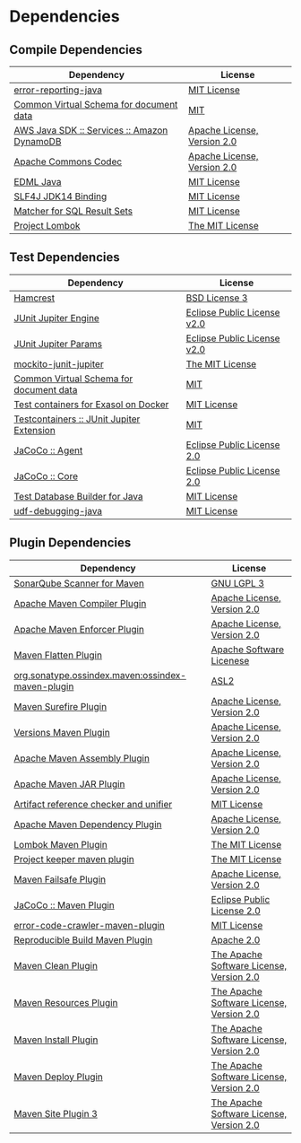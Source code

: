 <!-- @formatter:off -->
# Dependencies

## Compile Dependencies

| Dependency                                       | License                          |
| ------------------------------------------------ | -------------------------------- |
| [error-reporting-java][0]                        | [MIT License][1]                 |
| [Common Virtual Schema for document data][2]     | [MIT][3]                         |
| [AWS Java SDK :: Services :: Amazon DynamoDB][4] | [Apache License, Version 2.0][5] |
| [Apache Commons Codec][6]                        | [Apache License, Version 2.0][7] |
| [EDML Java][8]                                   | [MIT License][9]                 |
| [SLF4J JDK14 Binding][10]                        | [MIT License][11]                |
| [Matcher for SQL Result Sets][12]                | [MIT License][13]                |
| [Project Lombok][14]                             | [The MIT License][15]            |

## Test Dependencies

| Dependency                                      | License                           |
| ----------------------------------------------- | --------------------------------- |
| [Hamcrest][16]                                  | [BSD License 3][17]               |
| [JUnit Jupiter Engine][18]                      | [Eclipse Public License v2.0][19] |
| [JUnit Jupiter Params][18]                      | [Eclipse Public License v2.0][19] |
| [mockito-junit-jupiter][20]                     | [The MIT License][21]             |
| [Common Virtual Schema for document data][2]    | [MIT][3]                          |
| [Test containers for Exasol on Docker][22]      | [MIT License][23]                 |
| [Testcontainers :: JUnit Jupiter Extension][24] | [MIT][25]                         |
| [JaCoCo :: Agent][26]                           | [Eclipse Public License 2.0][27]  |
| [JaCoCo :: Core][26]                            | [Eclipse Public License 2.0][27]  |
| [Test Database Builder for Java][28]            | [MIT License][29]                 |
| [udf-debugging-java][30]                        | [MIT License][31]                 |

## Plugin Dependencies

| Dependency                                              | License                                        |
| ------------------------------------------------------- | ---------------------------------------------- |
| [SonarQube Scanner for Maven][32]                       | [GNU LGPL 3][33]                               |
| [Apache Maven Compiler Plugin][34]                      | [Apache License, Version 2.0][7]               |
| [Apache Maven Enforcer Plugin][35]                      | [Apache License, Version 2.0][7]               |
| [Maven Flatten Plugin][36]                              | [Apache Software Licenese][7]                  |
| [org.sonatype.ossindex.maven:ossindex-maven-plugin][37] | [ASL2][38]                                     |
| [Maven Surefire Plugin][39]                             | [Apache License, Version 2.0][7]               |
| [Versions Maven Plugin][40]                             | [Apache License, Version 2.0][7]               |
| [Apache Maven Assembly Plugin][41]                      | [Apache License, Version 2.0][7]               |
| [Apache Maven JAR Plugin][42]                           | [Apache License, Version 2.0][7]               |
| [Artifact reference checker and unifier][43]            | [MIT License][44]                              |
| [Apache Maven Dependency Plugin][45]                    | [Apache License, Version 2.0][7]               |
| [Lombok Maven Plugin][46]                               | [The MIT License][3]                           |
| [Project keeper maven plugin][47]                       | [The MIT License][48]                          |
| [Maven Failsafe Plugin][49]                             | [Apache License, Version 2.0][7]               |
| [JaCoCo :: Maven Plugin][50]                            | [Eclipse Public License 2.0][27]               |
| [error-code-crawler-maven-plugin][51]                   | [MIT License][52]                              |
| [Reproducible Build Maven Plugin][53]                   | [Apache 2.0][38]                               |
| [Maven Clean Plugin][54]                                | [The Apache Software License, Version 2.0][38] |
| [Maven Resources Plugin][55]                            | [The Apache Software License, Version 2.0][38] |
| [Maven Install Plugin][56]                              | [The Apache Software License, Version 2.0][38] |
| [Maven Deploy Plugin][57]                               | [The Apache Software License, Version 2.0][38] |
| [Maven Site Plugin 3][58]                               | [The Apache Software License, Version 2.0][38] |

[0]: https://github.com/exasol/error-reporting-java/
[1]: https://github.com/exasol/error-reporting-java/blob/main/LICENSE
[2]: https://github.com/exasol/virtual-schema-common-document/
[3]: https://opensource.org/licenses/MIT
[4]: https://aws.amazon.com/sdkforjava
[5]: https://aws.amazon.com/apache2.0
[6]: https://commons.apache.org/proper/commons-codec/
[7]: https://www.apache.org/licenses/LICENSE-2.0.txt
[8]: https://github.com/exasol/edml-java/
[9]: https://github.com/exasol/edml-java/blob/main/LICENSE
[10]: http://www.slf4j.org
[11]: http://www.opensource.org/licenses/mit-license.php
[12]: https://github.com/exasol/hamcrest-resultset-matcher/
[13]: https://github.com/exasol/hamcrest-resultset-matcher/blob/main/LICENSE
[14]: https://projectlombok.org
[15]: https://projectlombok.org/LICENSE
[16]: http://hamcrest.org/JavaHamcrest/
[17]: http://opensource.org/licenses/BSD-3-Clause
[18]: https://junit.org/junit5/
[19]: https://www.eclipse.org/legal/epl-v20.html
[20]: https://github.com/mockito/mockito
[21]: https://github.com/mockito/mockito/blob/main/LICENSE
[22]: https://github.com/exasol/exasol-testcontainers/
[23]: https://github.com/exasol/exasol-testcontainers/blob/main/LICENSE
[24]: https://testcontainers.org
[25]: http://opensource.org/licenses/MIT
[26]: https://www.eclemma.org/jacoco/index.html
[27]: https://www.eclipse.org/legal/epl-2.0/
[28]: https://github.com/exasol/test-db-builder-java/
[29]: https://github.com/exasol/test-db-builder-java/blob/main/LICENSE
[30]: https://github.com/exasol/udf-debugging-java/
[31]: https://github.com/exasol/udf-debugging-java/blob/main/LICENSE
[32]: http://sonarsource.github.io/sonar-scanner-maven/
[33]: http://www.gnu.org/licenses/lgpl.txt
[34]: https://maven.apache.org/plugins/maven-compiler-plugin/
[35]: https://maven.apache.org/enforcer/maven-enforcer-plugin/
[36]: https://www.mojohaus.org/flatten-maven-plugin/
[37]: https://sonatype.github.io/ossindex-maven/maven-plugin/
[38]: http://www.apache.org/licenses/LICENSE-2.0.txt
[39]: https://maven.apache.org/surefire/maven-surefire-plugin/
[40]: https://www.mojohaus.org/versions/versions-maven-plugin/
[41]: https://maven.apache.org/plugins/maven-assembly-plugin/
[42]: https://maven.apache.org/plugins/maven-jar-plugin/
[43]: https://github.com/exasol/artifact-reference-checker-maven-plugin/
[44]: https://github.com/exasol/artifact-reference-checker-maven-plugin/blob/main/LICENSE
[45]: https://maven.apache.org/plugins/maven-dependency-plugin/
[46]: https://anthonywhitford.com/lombok.maven/lombok-maven-plugin/
[47]: https://github.com/exasol/project-keeper/
[48]: https://github.com/exasol/project-keeper/blob/main/LICENSE
[49]: https://maven.apache.org/surefire/maven-failsafe-plugin/
[50]: https://www.jacoco.org/jacoco/trunk/doc/maven.html
[51]: https://github.com/exasol/error-code-crawler-maven-plugin/
[52]: https://github.com/exasol/error-code-crawler-maven-plugin/blob/main/LICENSE
[53]: http://zlika.github.io/reproducible-build-maven-plugin
[54]: http://maven.apache.org/plugins/maven-clean-plugin/
[55]: http://maven.apache.org/plugins/maven-resources-plugin/
[56]: http://maven.apache.org/plugins/maven-install-plugin/
[57]: http://maven.apache.org/plugins/maven-deploy-plugin/
[58]: http://maven.apache.org/plugins/maven-site-plugin/
